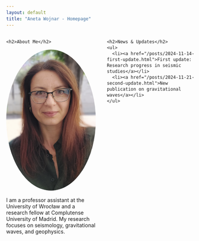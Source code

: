 ```yaml
---
layout: default
title: "Aneta Wojnar - Homepage"
---
```


<div style="display: flex; justify-content: space-between; gap: 30px;">

  <!-- Left Column: Your photo and brief introduction -->
  <div style="flex: 0 0 48%;">

    <h2>About Me</h2>
<img src="assets/images/A.png" alt="Your photo" style="width: 100%; max-width: 300px; border-radius: 50%;">
    <p>
      I am a professor assistant at the University of Wrocław and a research fellow at Complutense University of Madrid. My research focuses on seismology, gravitational waves, and geophysics.
    </p>

  </div>

  <!-- Right Column: News/Updates Section -->
  <div style="flex: 0 0 48%;">

    <h2>News & Updates</h2>
    <ul>
      <li><a href="/posts/2024-11-14-first-update.html">First update: Research progress in seismic studies</a></li>
      <li><a href="/posts/2024-11-21-second-update.html">New publication on gravitational waves</a></li>
    </ul>

  </div>

</div>
